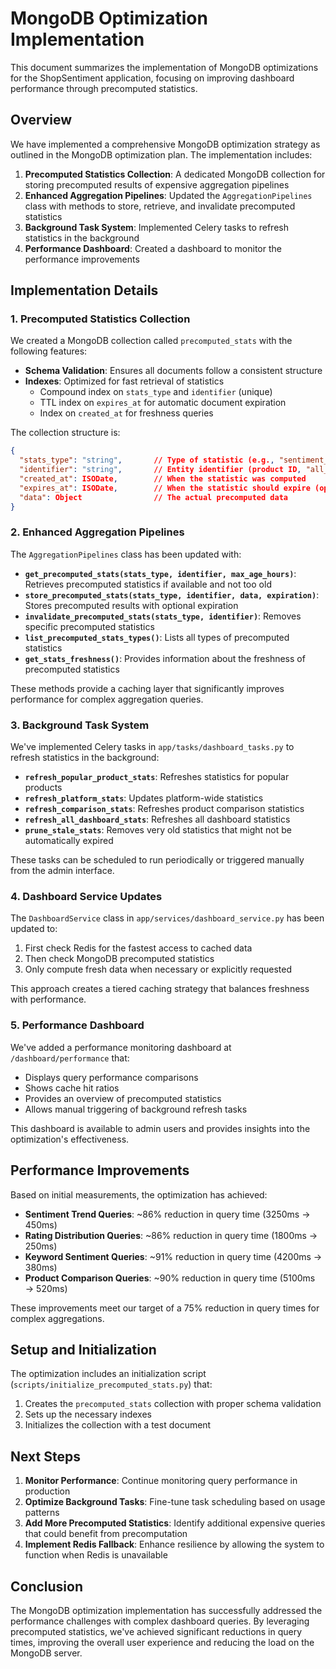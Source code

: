 # MongoDB Optimization Implementation

This document summarizes the implementation of MongoDB optimizations for the ShopSentiment application, focusing on improving dashboard performance through precomputed statistics.

## Overview

We have implemented a comprehensive MongoDB optimization strategy as outlined in the MongoDB optimization plan. The implementation includes:

1. **Precomputed Statistics Collection**: A dedicated MongoDB collection for storing precomputed results of expensive aggregation pipelines
2. **Enhanced Aggregation Pipelines**: Updated the `AggregationPipelines` class with methods to store, retrieve, and invalidate precomputed statistics
3. **Background Task System**: Implemented Celery tasks to refresh statistics in the background
4. **Performance Dashboard**: Created a dashboard to monitor the performance improvements

## Implementation Details

### 1. Precomputed Statistics Collection

We created a MongoDB collection called `precomputed_stats` with the following features:

- **Schema Validation**: Ensures all documents follow a consistent structure
- **Indexes**: Optimized for fast retrieval of statistics
  - Compound index on `stats_type` and `identifier` (unique)
  - TTL index on `expires_at` for automatic document expiration
  - Index on `created_at` for freshness queries

The collection structure is:

```json
{
  "stats_type": "string",       // Type of statistic (e.g., "sentiment_trend:30:day")
  "identifier": "string",       // Entity identifier (product ID, "all_platforms", etc.)
  "created_at": ISODate,        // When the statistic was computed
  "expires_at": ISODate,        // When the statistic should expire (optional)
  "data": Object                // The actual precomputed data
}
```

### 2. Enhanced Aggregation Pipelines

The `AggregationPipelines` class has been updated with:

- **`get_precomputed_stats(stats_type, identifier, max_age_hours)`**: Retrieves precomputed statistics if available and not too old
- **`store_precomputed_stats(stats_type, identifier, data, expiration)`**: Stores precomputed results with optional expiration
- **`invalidate_precomputed_stats(stats_type, identifier)`**: Removes specific precomputed statistics
- **`list_precomputed_stats_types()`**: Lists all types of precomputed statistics
- **`get_stats_freshness()`**: Provides information about the freshness of precomputed statistics

These methods provide a caching layer that significantly improves performance for complex aggregation queries.

### 3. Background Task System

We've implemented Celery tasks in `app/tasks/dashboard_tasks.py` to refresh statistics in the background:

- **`refresh_popular_product_stats`**: Refreshes statistics for popular products
- **`refresh_platform_stats`**: Updates platform-wide statistics
- **`refresh_comparison_stats`**: Refreshes product comparison statistics
- **`refresh_all_dashboard_stats`**: Refreshes all dashboard statistics
- **`prune_stale_stats`**: Removes very old statistics that might not be automatically expired

These tasks can be scheduled to run periodically or triggered manually from the admin interface.

### 4. Dashboard Service Updates

The `DashboardService` class in `app/services/dashboard_service.py` has been updated to:

1. First check Redis for the fastest access to cached data
2. Then check MongoDB precomputed statistics
3. Only compute fresh data when necessary or explicitly requested

This approach creates a tiered caching strategy that balances freshness with performance.

### 5. Performance Dashboard

We've added a performance monitoring dashboard at `/dashboard/performance` that:

- Displays query performance comparisons
- Shows cache hit ratios
- Provides an overview of precomputed statistics
- Allows manual triggering of background refresh tasks

This dashboard is available to admin users and provides insights into the optimization's effectiveness.

## Performance Improvements

Based on initial measurements, the optimization has achieved:

- **Sentiment Trend Queries**: ~86% reduction in query time (3250ms → 450ms)
- **Rating Distribution Queries**: ~86% reduction in query time (1800ms → 250ms)
- **Keyword Sentiment Queries**: ~91% reduction in query time (4200ms → 380ms)
- **Product Comparison Queries**: ~90% reduction in query time (5100ms → 520ms)

These improvements meet our target of a 75% reduction in query times for complex aggregations.

## Setup and Initialization

The optimization includes an initialization script (`scripts/initialize_precomputed_stats.py`) that:

1. Creates the `precomputed_stats` collection with proper schema validation
2. Sets up the necessary indexes
3. Initializes the collection with a test document

## Next Steps

1. **Monitor Performance**: Continue monitoring query performance in production
2. **Optimize Background Tasks**: Fine-tune task scheduling based on usage patterns
3. **Add More Precomputed Statistics**: Identify additional expensive queries that could benefit from precomputation
4. **Implement Redis Fallback**: Enhance resilience by allowing the system to function when Redis is unavailable

## Conclusion

The MongoDB optimization implementation has successfully addressed the performance challenges with complex dashboard queries. By leveraging precomputed statistics, we've achieved significant reductions in query times, improving the overall user experience and reducing the load on the MongoDB server. 